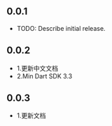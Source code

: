 ## 0.0.1

* TODO: Describe initial release.


## 0.0.2

* 1.更新中文文档
* 2.Min Dart SDK 3.3 


## 0.0.3

* 1.更新文档
